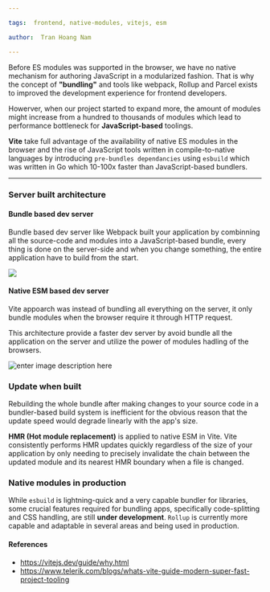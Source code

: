 ```yaml
---

tags:  frontend, native-modules, vitejs, esm

author:  Tran Hoang Nam

---
```

Before ES modules was supported in the browser, we have no native mechanism for authoring JavaScript in a modularized fashion. That is why the concept of **"bundling"** and tools like webpack, Rollup and Parcel exists to improved the development experience for frontend developers.

Howerver, when our project started to expand more, the amount of modules might increase from a hundred to thousands of modules which lead to performance bottleneck for **JavaScript-based** toolings. 

**Vite** take full advantage of the availability of native ES modules in the browser and the rise of JavaScript tools written in compile-to-native languages by introducing `pre-bundles dependancies` using `esbuild` which was written in Go which 10-100x faster than JavaScript-based bundlers.

---
### Server built architecture 

#### Bundle based dev server
Bundle based dev server like Webpack built your application by combinning all the source-code and modules into a JavaScript-based bundle, every thing is done on the server-side and when you change something, the entire application have to build from the start.

![](https://vitejs.dev/assets/bundler.37740380.png)

#### Native ESM based dev server
Vite appoarch was instead of bundling all everything on the server, it only bundle modules when the browser require it through HTTP request.

This architecture provide a faster dev server by avoid bundle all the application on the server and utilize the power of modules hadling of the browsers.

![enter image description here](https://vitejs.dev/assets/esm.3070012d.png)

### Update when built
Rebuilding the whole bundle after making changes to your source code in a bundler-based build system is inefficient for the obvious reason that the update speed would degrade linearly with the app's size.

**HMR (Hot module replacement)** is applied to native ESM in Vite. Vite consistently performs HMR updates quickly regardless of the size of your application by only needing to precisely invalidate the chain between the updated module and its nearest HMR boundary when a file is changed.

### Native modules in production
While `esbuild` is lightning-quick and a very capable bundler for libraries, some crucial features required for bundling apps, specifically code-splitting and CSS handling, are still **under development**. `Rollup` is currently more capable and adaptable in several areas and being used in production.

#### References

- https://vitejs.dev/guide/why.html
- https://www.telerik.com/blogs/whats-vite-guide-modern-super-fast-project-tooling



